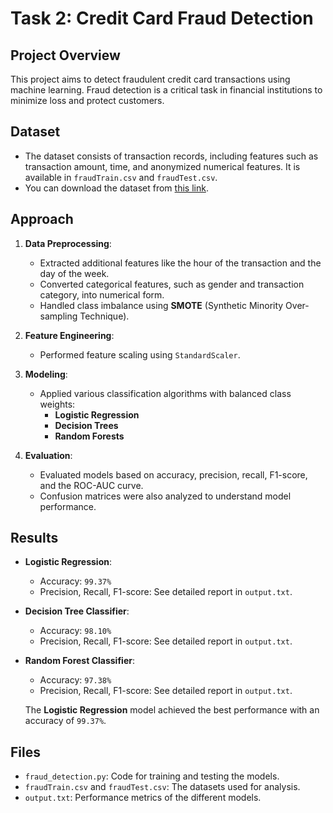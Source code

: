 # Task 2: Credit Card Fraud Detection

## Project Overview

This project aims to detect fraudulent credit card transactions using machine learning. Fraud detection is a critical task in financial institutions to minimize loss and protect customers.

## Dataset

- The dataset consists of transaction records, including features such as transaction amount, time, and anonymized numerical features. It is available in `fraudTrain.csv` and `fraudTest.csv`.
- You can download the dataset from [this link](https://www.kaggle.com/datasets/kartik2112/fraud-detection).

## Approach

1. **Data Preprocessing**:
   - Extracted additional features like the hour of the transaction and the day of the week.
   - Converted categorical features, such as gender and transaction category, into numerical form.
   - Handled class imbalance using **SMOTE** (Synthetic Minority Over-sampling Technique).

2. **Feature Engineering**:
   - Performed feature scaling using `StandardScaler`.

3. **Modeling**:
   - Applied various classification algorithms with balanced class weights:
     - **Logistic Regression**
     - **Decision Trees**
     - **Random Forests**

4. **Evaluation**:
   - Evaluated models based on accuracy, precision, recall, F1-score, and the ROC-AUC curve.
   - Confusion matrices were also analyzed to understand model performance.

## Results

- **Logistic Regression**:
  - Accuracy: `99.37%`
  - Precision, Recall, F1-score: See detailed report in `output.txt`.

- **Decision Tree Classifier**:
  - Accuracy: `98.10%`
  - Precision, Recall, F1-score: See detailed report in `output.txt`.

- **Random Forest Classifier**:
  - Accuracy: `97.38%`
  - Precision, Recall, F1-score: See detailed report in `output.txt`.
  
  The **Logistic Regression** model achieved the best performance with an accuracy of `99.37%`.

## Files

- `fraud_detection.py`: Code for training and testing the models.
- `fraudTrain.csv` and `fraudTest.csv`: The datasets used for analysis.
- `output.txt`: Performance metrics of the different models.
